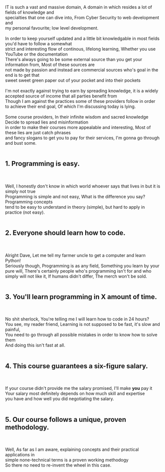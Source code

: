 IT is such a vast and massive domain, A domain in which resides a lot of fields of knowledge and <br> specialties that one can dive into, From Cyber Security to web development and <br> my personal favourite; low level development. <br> <br>
In order to keep yourself updated and a little bit knowledgable in most fields you'd have to follow a somewhat <br> strict and interesting flow of continous,  lifelong learning, Whether you use YouTube or the documentation <br> There's always going to be some external source than you get your information from, Most of these sources are <br> not made by passion and instead are commercial sources who's goal in the end is  to get that <br> sweet sweet green paper out of your pocket and into their pockets <br> <br>
I'm not exactly against trying to earn by spreading knowledge, it is a widely accepted source of income that all parties benefit from <br> Though I am against the practices some of these providers follow in order to achieve their end goal,  Of which I'm discussing today is lying. <br> <br>
Some course providers,  In their infinite wisdom and sacred knowledge Decide to spread lies and misinformation <br> in order to make their courses more appealable and interesting,  Most of these lies are just catch phrases <br> and fancy slogans to get you to pay for their services, I'm gonna go through and bust some. <br> <br>

## 1. Programming is easy.
<br><br> Well,   I honestly don't know in which world whoever says that lives in but it is simply not true <br> Programming is simple and not easy, What is the difference you say? Programming concepts <br>
tend to be easy to understand in theory (simple),  but hard to apply in practice (not easy). <br> <br>

## 2. Everyone should learn how to code.
<br><br> Alright Dave,  Let me tell my farmer uncle to get a computer and learn Python! <br>
Seriously though,  Programming is as any field,  Something you learn by your <br> pure will, There's certainly people who's programming isn't for and who <br> simply will not like it,  If humans didn't differ,  The merch won't be sold. <br> <br>

## 3. You'll learn programming in X amount of time.
<br><br> No shit sherlock,  You're telling me I will learn how to code in 24 hours? <br> You see,  my reader friend,  Learning is not supposed to be fast,  it's slow and painful, <br> 
You need to go through all possible mistakes in order to know how to solve them <br> And doing this isn't fast at all.<br><br>

## 4. This course guarantees a six-figure salary.

<br><br> If your course didn't provide me the salary promised,  I'll make **you** pay it <br> Your salary most definitely depends on how much skill and expertise <br> you have and how well you did negotiating the salary.<br><br>

## 5. Our course follows a unique, proven methodology.

<br><br> Well,   As far as I am aware,  explaining concepts and their practical applications in <br> simple none-technical terms is a proven working methodogy <br> So there no need to re-invent the wheel in this case.
